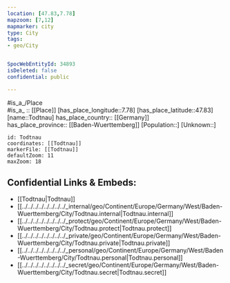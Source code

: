 ```yaml
---
location: [47.83,7.78] 
mapzoom: [7,12] 
mapmarker: city 
type: City
tags:
- geo/City


SpocWebEntityId: 34893
isDeleted: false
confidential: public

---
```

#is_a_/Place  
#is_a_ :: [[Place]] 
[has_place_longitude::7.78] 
[has_place_latitude::47.83] 
[name::Todtnau] 
has_place_country:: [[Germany]]  
has_place_province:: [[Baden-Wuerttemberg]] 
[Population::] 
[Unknown::] 


```leaflet
id: Todtnau
coordinates: [[Todtnau]] 
markerFile: [[Todtnau]] 
defaultZoom: 11 
maxZoom: 18
```


## Confidential Links & Embeds: 
- [[Todtnau|Todtnau]]  
- [[../../../../../../../../_internal/geo/Continent/Europe/Germany/West/Baden-Wuerttemberg/City/Todtnau.internal|Todtnau.internal]] 
- [[../../../../../../../../_protect/geo/Continent/Europe/Germany/West/Baden-Wuerttemberg/City/Todtnau.protect|Todtnau.protect]] 
- [[../../../../../../../../_private/geo/Continent/Europe/Germany/West/Baden-Wuerttemberg/City/Todtnau.private|Todtnau.private]] 
- [[../../../../../../../../_personal/geo/Continent/Europe/Germany/West/Baden-Wuerttemberg/City/Todtnau.personal|Todtnau.personal]] 
- [[../../../../../../../../_secret/geo/Continent/Europe/Germany/West/Baden-Wuerttemberg/City/Todtnau.secret|Todtnau.secret]] 

